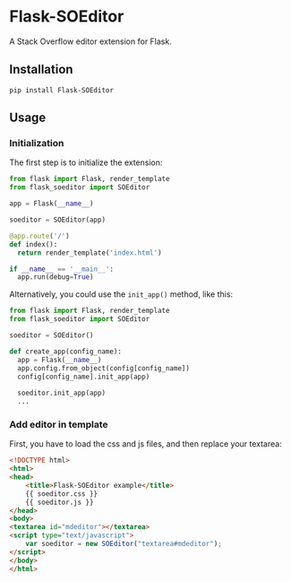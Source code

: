 # Flask-SOEditor
A Stack Overflow editor extension for Flask.
## Installation
`pip install Flask-SOEditor`
## Usage
### Initialization
The first step is to initialize the extension:
```Python
from flask import Flask, render_template
from flask_soeditor import SOEditor

app = Flask(__name__)

soeditor = SOEditor(app)

@app.route('/')
def index():
  return render_template('index.html')

if __name__ == '__main__':
  app.run(debug=True)
```
Alternatively, you could use the `init_app()` method, like this:
```Python
from flask import Flask, render_template
from flask_soeditor import SOEditor

soeditor = SOEditor()

def create_app(config_name):
  app = Flask(__name__)
  app.config.from_object(config[config_name])
  config[config_name].init_app(app)
  
  soeditor.init_app(app)
  ...
```

### Add editor in template
First, you have to load the css and js files, and then replace your textarea:
```Html
<!DOCTYPE html>
<html>
<head>
	<title>Flask-SOEditor example</title>
	{{ soeditor.css }}
	{{ soeditor.js }}
</head>
<body>
<textarea id="mdeditor"></textarea>
<script type="text/javascript">
	var soeditor = new SOEditor("textarea#mdeditor");
</script>
</body>
</html>
```
